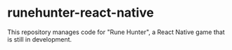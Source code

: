 # runehunter-react-native

This repository manages code for "Rune Hunter", a React Native game that is still in development.
